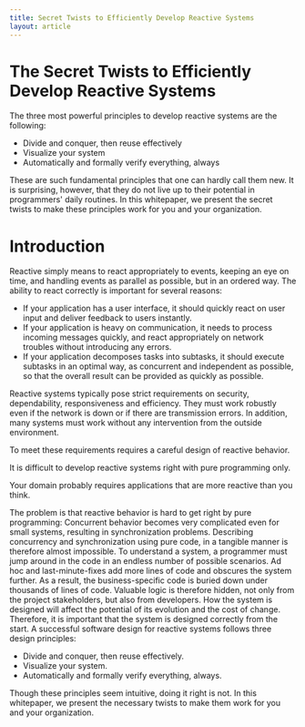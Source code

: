 ```yaml
---
title: Secret Twists to Efficiently Develop Reactive Systems
layout: article
---
```



# The Secret Twists to Efficiently Develop Reactive Systems


The three most powerful principles to develop reactive systems are the following:

  - Divide and conquer, then reuse effectively
  - Visualize your system
  - Automatically and formally verify everything, always

These are such fundamental principles that one can hardly call them new. 
It is surprising, however, that they do not live up to their potential in programmers' daily routines. In this whitepaper, we present the secret twists to make these principles work for you and your organization.



# Introduction

Reactive simply means to react appropriately to events, keeping an eye on time, and handling events as parallel as possible, but in an ordered way. The ability to react correctly is important for several reasons:

  - If your application has a user interface, it should quickly react on user input and deliver feedback to users instantly.
  - If your application is heavy on communication, it needs to process incoming messages quickly, and react appropriately on network troubles without introducing any errors.
  - If your application decomposes tasks into subtasks, it should execute subtasks in an optimal way, as concurrent and independent as possible, so that the overall result can be provided as quickly as possible.

Reactive systems typically pose strict requirements on security, dependability, responsiveness and efficiency. They must work robustly even if the network is down or if there are transmission errors. In addition, many systems must work without any intervention from the outside environment.

To meet these requirements requires a careful design of reactive behavior.

It is difficult to develop reactive systems right with pure programming only.

Your domain probably requires applications that are more reactive than you think.

The problem is that reactive behavior is hard to get right by pure programming: Concurrent behavior becomes very complicated even for small systems, resulting in synchronization problems. Describing concurrency and synchronization using pure code, in a tangible manner is therefore almost impossible. To understand a system, a programmer must jump around in the code in an endless number of possible scenarios. Ad hoc and last-minute-fixes add more lines of code and obscures the system further. As a result, the business-specific code is buried down under thousands of lines of code. Valuable logic is therefore hidden, not only from the project stakeholders, but also from developers. How the system is designed will affect the potential of its evolution and the cost of change. Therefore, it is important that the system is designed correctly from the start. A successful software design for reactive systems follows three design principles:

  - Divide and conquer, then reuse effectively.
  - Visualize your system.
  - Automatically and formally verify everything, always.

Though these principles seem intuitive, doing it right is not. In this whitepaper, we present the necessary twists to make them work for you and your organization.